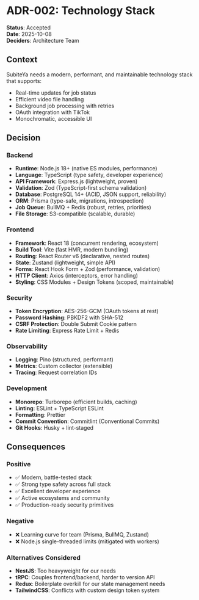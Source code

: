 # ADR-002: Technology Stack

**Status**: Accepted  
**Date**: 2025-10-08  
**Deciders**: Architecture Team

## Context

SubiteYa needs a modern, performant, and maintainable technology stack that supports:

- Real-time updates for job status
- Efficient video file handling
- Background job processing with retries
- OAuth integration with TikTok
- Monochromatic, accessible UI

## Decision

### Backend

- **Runtime**: Node.js 18+ (native ES modules, performance)
- **Language**: TypeScript (type safety, developer experience)
- **API Framework**: Express.js (lightweight, proven)
- **Validation**: Zod (TypeScript-first schema validation)
- **Database**: PostgreSQL 14+ (ACID, JSON support, reliability)
- **ORM**: Prisma (type-safe, migrations, introspection)
- **Job Queue**: BullMQ + Redis (robust, retries, priorities)
- **File Storage**: S3-compatible (scalable, durable)

### Frontend

- **Framework**: React 18 (concurrent rendering, ecosystem)
- **Build Tool**: Vite (fast HMR, modern bundling)
- **Routing**: React Router v6 (declarative, nested routes)
- **State**: Zustand (lightweight, simple API)
- **Forms**: React Hook Form + Zod (performance, validation)
- **HTTP Client**: Axios (interceptors, error handling)
- **Styling**: CSS Modules + Design Tokens (scoped, maintainable)

### Security

- **Token Encryption**: AES-256-GCM (OAuth tokens at rest)
- **Password Hashing**: PBKDF2 with SHA-512
- **CSRF Protection**: Double Submit Cookie pattern
- **Rate Limiting**: Express Rate Limit + Redis

### Observability

- **Logging**: Pino (structured, performant)
- **Metrics**: Custom collector (extensible)
- **Tracing**: Request correlation IDs

### Development

- **Monorepo**: Turborepo (efficient builds, caching)
- **Linting**: ESLint + TypeScript ESLint
- **Formatting**: Prettier
- **Commit Convention**: Commitlint (Conventional Commits)
- **Git Hooks**: Husky + lint-staged

## Consequences

### Positive

- ✅ Modern, battle-tested stack
- ✅ Strong type safety across full stack
- ✅ Excellent developer experience
- ✅ Active ecosystems and community
- ✅ Production-ready security primitives

### Negative

- ❌ Learning curve for team (Prisma, BullMQ, Zustand)
- ❌ Node.js single-threaded limits (mitigated with workers)

### Alternatives Considered

- **NestJS**: Too heavyweight for our needs
- **tRPC**: Couples frontend/backend, harder to version API
- **Redux**: Boilerplate overkill for our state management needs
- **TailwindCSS**: Conflicts with custom design token system
